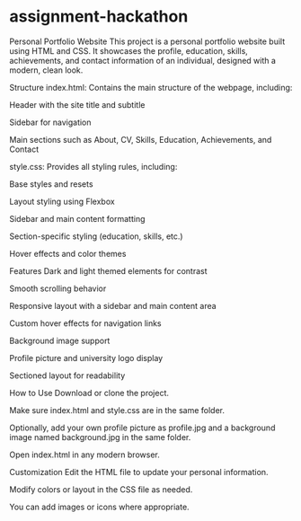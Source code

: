 # assignment-hackathon
Personal Portfolio Website
This project is a personal portfolio website built using HTML and CSS. It showcases the profile, education, skills, achievements, and contact information of an individual, designed with a modern, clean look.

Structure
index.html: Contains the main structure of the webpage, including:

Header with the site title and subtitle

Sidebar for navigation

Main sections such as About, CV, Skills, Education, Achievements, and Contact

style.css: Provides all styling rules, including:

Base styles and resets

Layout styling using Flexbox

Sidebar and main content formatting

Section-specific styling (education, skills, etc.)

Hover effects and color themes

Features
Dark and light themed elements for contrast

Smooth scrolling behavior

Responsive layout with a sidebar and main content area

Custom hover effects for navigation links

Background image support

Profile picture and university logo display

Sectioned layout for readability

How to Use
Download or clone the project.

Make sure index.html and style.css are in the same folder.

Optionally, add your own profile picture as profile.jpg and a background image named background.jpg in the same folder.

Open index.html in any modern browser.

Customization
Edit the HTML file to update your personal information.

Modify colors or layout in the CSS file as needed.

You can add images or icons where appropriate.
